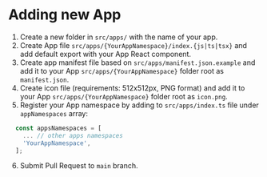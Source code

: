 # Adding new App

1. Create a new folder in `src/apps/` with the name of your app.
2. Create App file `src/apps/{YourAppNamespace}/index.{js|ts|tsx}` and add default export with your App React component.
3. Create app manifest file based on `src/apps/manifest.json.example` and add it to your App `src/apps/{YourAppNamespace}` folder root as `manifest.json`.
4. Create icon file (requirements: 512x512px, PNG format) and add it to your App `src/apps/{YourAppNamespace}` folder root as `icon.png`.
5. Register your App namespace by adding to `src/apps/index.ts` file under `appNamespaces` array:

```js
  const appsNamespaces = [
    ... // other apps namespaces
    'YourAppNamespace',
  ];
```

6. Submit Pull Request to `main` branch.
